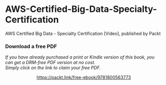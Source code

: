 # AWS-Certified-Big-Data-Specialty-Certification
 AWS Certified Big Data - Specialty Certification [Video], published by Packt
### Download a free PDF

 <i>If you have already purchased a print or Kindle version of this book, you can get a DRM-free PDF version at no cost.<br>Simply click on the link to claim your free PDF.</i>
<p align="center"> <a href="https://packt.link/free-ebook/9781800563773">https://packt.link/free-ebook/9781800563773 </a> </p>